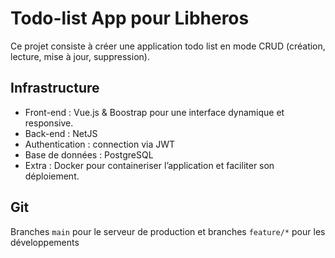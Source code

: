 # Todo-list App pour Libheros

Ce projet consiste à créer une application todo list en mode CRUD (création, lecture, mise à jour, suppression).

## Infrastructure

- Front-end : Vue.js & Boostrap pour une interface dynamique et responsive.
- Back-end : NetJS
- Authentication : connection via JWT
- Base de données : PostgreSQL
- Extra : Docker pour containeriser l’application et faciliter son déploiement.

## Git

Branches `main` pour le serveur de production et branches `feature/*` pour les développements
